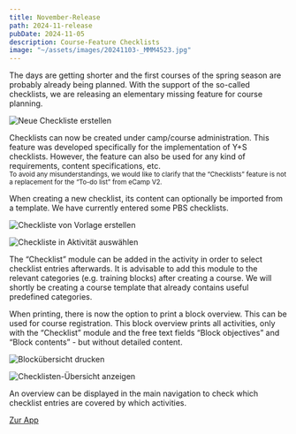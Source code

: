 ```yaml
---
title: November-Release
path: 2024-11-release
pubDate: 2024-11-05
description: Course-Feature Checklists
image: "~/assets/images/20241103-_MMM4523.jpg"
---
```


The days are getting shorter and the first courses of the spring season are probably already being planned. With the support of the so-called checklists, we are releasing an elementary missing feature for course planning.


<div class="simple-columns">

![Neue Checkliste erstellen](~/assets/images/2024-11/checklist-create-de.webp)

<div>

Checklists can now be created under camp/course administration. This feature was developed specifically for the implementation of Y+S checklists. However, the feature can also be used for any kind of requirements, content specifications, etc.
<br />
<small>
To avoid any misunderstandings, we would like to clarify that the “Checklists” feature is not a replacement for the “To-do list” from eCamp V2.
</small>

</div>
</div>
<div class="simple-columns">
<div>

When creating a new checklist, its content can optionally be imported from a template. We have currently entered some PBS checklists.

</div>

![Checkliste von Vorlage erstellen](~/assets/images/2024-11/checklist-template-de.webp)

</div>
<div class="simple-columns">

![Checkliste in Aktivität auswählen](~/assets/images/2024-11/checklist-activity-de.webp)

<div>

The “Checklist” module can be added in the activity in order to select checklist entries afterwards. It is advisable to add this module to the relevant categories (e.g. training blocks) after creating a course. We will shortly be creating a course template that already contains useful predefined categories.

</div>
</div>

<div class="simple-columns">
<div>

When printing, there is now the option to print a block overview. This can be used for course registration. This block overview prints all activities, only with the “Checklist” module and the free text fields “Block objectives” and “Block contents” - but without detailed content.

</div>

![Blockübersicht drucken](~/assets/images/2024-11/checklist-print-de.webp)

</div>

<div class="simple-columns">

![Checklisten-Übersicht anzeigen](~/assets/images/2024-11/checklist-overview-de.webp)

<div>

An overview can be displayed in the main navigation to check which checklist entries are covered by which activities.

</div>
</div>

<a class="btn secondary mr-4 mb-4" href="https://app.ecamp3.ch" target="_blank">Zur App</a>
